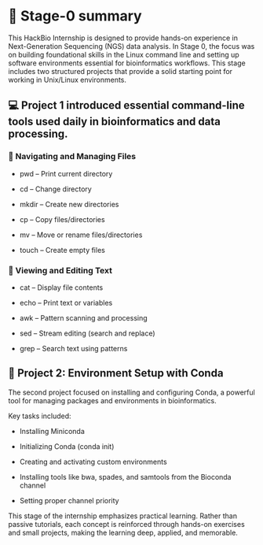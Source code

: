 # 🧬 Stage-0 summary
This HackBio Internship is designed to provide hands-on experience in Next-Generation Sequencing (NGS) data analysis. In Stage 0, the focus was on building foundational skills in the Linux command line and setting up software environments essential for bioinformatics workflows.
This stage includes two structured projects that provide a solid starting point for working in Unix/Linux environments.
## 💻 Project 1 introduced essential command-line tools used daily in bioinformatics and data processing.
### 📁 Navigating and Managing Files

- pwd – Print current directory

- cd – Change directory

- mkdir – Create new directories

- cp – Copy files/directories

- mv – Move or rename files/directories

- touch – Create empty files

### 📝 Viewing and Editing Text

- cat – Display file contents

- echo – Print text or variables

- awk – Pattern scanning and processing

- sed – Stream editing (search and replace)

- grep – Search text using patterns

## 🔧 Project 2: Environment Setup with Conda

The second project focused on installing and configuring Conda, a powerful tool for managing packages and environments in bioinformatics.

Key tasks included:

- Installing Miniconda

- Initializing Conda (conda init)

- Creating and activating custom environments

- Installing tools like bwa, spades, and samtools from the Bioconda channel

- Setting proper channel priority

This stage of the internship emphasizes practical learning. Rather than passive tutorials, each concept is reinforced through hands-on exercises and small projects, making the learning deep, applied, and memorable.
